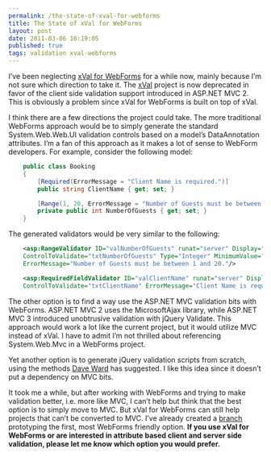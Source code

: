 ```yaml
---
permalink: /the-state-of-xval-for-webforms
title: The State of xVal for WebForms 
layout: post
date: 2011-03-06 16:19:05
published: true
tags: validation xval-webforms
---
```



I’ve been neglecting [xVal for WebForms](http://xvalwebforms.codeplex.com/) for a while now, mainly because I’m not sure which direction to take it. The [xVal](http://xval.codeplex.com/) project is now deprecated in favor of the client side validation support introduced in ASP.NET MVC 2. This is obviously a problem since xVal for WebForms is built on top of xVal.

I think there are a few directions the project could take. The more traditional WebForms approach would be to simply generate the standard System.Web.Web.UI validation controls based on a model’s DataAnnotation attributes. I’m a fan of this approach as it makes a lot of sense to WebForm developers. For example, consider the following model:

``` csharp
    public class Booking
    {
        [Required(ErrorMessage = "Client Name is required.")]
        public string ClientName { get; set; }

        [Range(1, 20, ErrorMessage = "Number of Guests must be between 1 and 20.")]
        private public int NumberOfGuests { get; set; }
    }
```

The generated validators would be very similar to the following:

``` xml
    <asp:RangeValidator ID="valNumberOfGuests" runat="server" Display="Dynamic"
    ControlToValidate="txtNumberOfGuests" Type="Integer" MinimumValue="1" MaximumValue="20"
    ErrorMessage="Number of Guests must be between 1 and 20."/>

    <asp:RequiredFieldValidator ID="valClientName" runat="server" Display="Dynamic"
    ControlToValidate="txtClientName" ErrorMessage="Client Name is required." />
```

The other option is to find a way use the ASP.NET MVC validation bits with WebForms. ASP.NET MVC 2 uses the MicrosoftAjax library, while ASP.NET MVC 3 introduced unobtrusive validation with jQuery Validate. This approach would work a lot like the current project, but it would utilize MVC instead of xVal. I have to admit I’m not thrilled about referencing System.Web.Mvc in a WebForms project.

Yet another option is to generate jQuery validation scripts from scratch, using the methods [Dave Ward](http://encosia.com/2009/11/04/using-jquery-validation-with-asp-net-webforms/) has suggested. I like this idea since it doesn’t put a dependency on MVC bits.

It took me a while, but after working with WebForms and trying to make validation better, i.e. more like MVC, I can’t help but think that the best option is to simply move to MVC. But xVal for WebForms can still help projects that can’t be converted to MVC. I’ve already created a [branch](http://xvalwebforms.codeplex.com/SourceControl/list/changesets?branch=nativeWebFormValidation) prototyping the first, most WebForms friendly option. **If you use xVal for WebForms or are interested in attribute based client and server side validation, please let me know which option you would prefer.**


